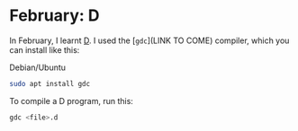 # February: D

In February, I learnt [D](https://dlang.org/). I used the [`gdc`](LINK TO COME)
compiler, which you can install like this:

Debian/Ubuntu
```bash
sudo apt install gdc
```

To compile a D program, run this:
```bash
gdc <file>.d
```

